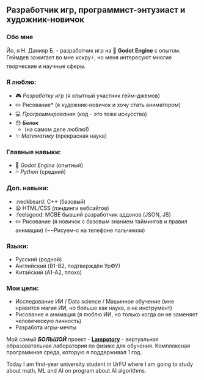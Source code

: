## Разработчик игр, программист-энтузиаст и художник-новичок

### Обо мне
Йо, я Н. Данияр Б. - разработчик игр на :blue_heart: **Godot Engine**  с опытом. Геймдев зажигает во мне искру⚡, но меня интересуют многие творческие и научные сферы.

### Я люблю:
- :video_game: *Разработку игр* (я опытный участник гейм-джемов)
- :pencil2: Рисование* (я художник-новичок и хочу стать аниматором)
- :computer: *Программирование* (код - это тоже искусство)
- :hushed: *~~Белок~~*
  - (на самом деле люблю!)
- :sparkles: *Математику* (прекрасная наука)

### Главные навыки:
- :blue_heart: *Godot Engine* (опытный)
- :sweat_drops: *Python* (средний)

### Доп. навыки:
- :neckbeard: C++ (базовый)
- :frowning: HTML/CSS (лэндинги вебсайтов)
- :feelsgood: MCBE бывший разработчик аддонов (JSON, JS)
- :pencil2: Рисование (я новичок с базовым знанием таймингов и правил анимации) (~~Рисуем-с на телефоне пальчиком)

### Языки:
- Русский (родной)
- Английский (B1-B2, подтверждён УрФУ)
- Китайский (A1-A2, плохо)

### Мои цели:
- Исследование ИИ / Data science / Машинное обучение (мне нравится магия ИИ, но больше как наука, а не инструмент)
- Рисование и анимация (я люблю ИИ, но только когда он не заменяет человеческую личность)
- Разработа игры-мечты

Мой самый ***БОЛЬШОЙ*** проект - [**Lampotory**](https://hopesofbuzzy.github.io/lampotory-landing/) - виртуальная образовательная лаборатория по физике для обучения. Комплексная программная среда, которую я поддерживал 1 год.

Today I am first-year university student in UrFU where I am going to study about math, ML and AI on program about AI algorithms.
